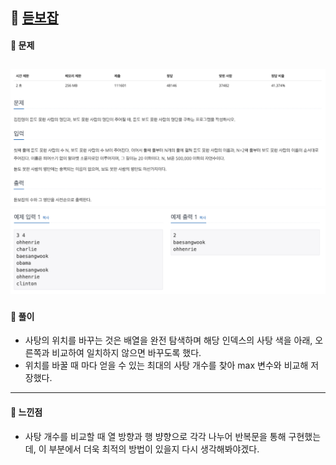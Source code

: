 ## 📖 [듣보잡](https://www.acmicpc.net/problem/1764)
#### 📍 문제
![img](./assets/1764_듣보잡_1.png)
![img](./assets/1764_듣보잡_2.png)
---
#### 📍 풀이
- 사탕의 위치를 바꾸는 것은 배열을 완전 탐색하며 해당 인덱스의 사탕 색을 아래, 오른쪽과 비교하여 일치하지 않으면 바꾸도록 했다.
- 위치를 바꿀 때 마다 얻을 수 있는 최대의 사탕 개수를 찾아 max 변수와 비교해 저장했다.
---
#### 📍 느낀점
- 사탕 개수를 비교할 때 열 방향과 행 뱡향으로 각각 나누어 반복문을 통해 구현했는데, 이 부분에서 더욱 최적의 방법이 있을지 다시 생각해봐야겠다. 